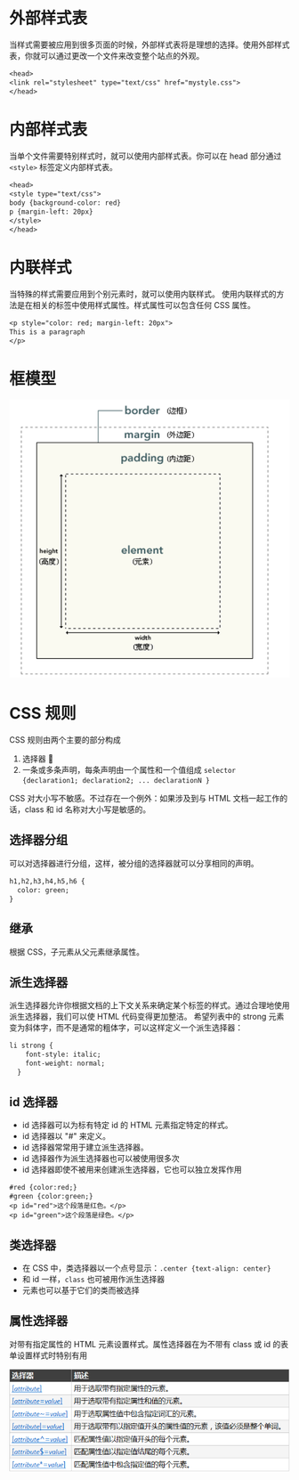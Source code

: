 # 外部样式表
当样式需要被应用到很多页面的时候，外部样式表将是理想的选择。使用外部样式表，你就可以通过更改一个文件来改变整个站点的外观。
```
<head>
<link rel="stylesheet" type="text/css" href="mystyle.css">
</head>
```

# 内部样式表
当单个文件需要特别样式时，就可以使用内部样式表。你可以在 head 部分通过`<style>` 标签定义内部样式表。
```
<head>
<style type="text/css">
body {background-color: red}
p {margin-left: 20px}
</style>
</head>
```

# 内联样式
当特殊的样式需要应用到个别元素时，就可以使用内联样式。 使用内联样式的方法是在相关的标签中使用样式属性。样式属性可以包含任何 CSS 属性。
```
<p style="color: red; margin-left: 20px">
This is a paragraph
</p>
```


# 框模型
![](img/css_frame_model.png)


# CSS 规则
CSS 规则由两个主要的部分构成
1. 选择器 
2. 一条或多条声明，每条声明由一个属性和一个值组成 `selector {declaration1; declaration2; ... declarationN }`

CSS 对大小写不敏感。不过存在一个例外：如果涉及到与 HTML 文档一起工作的话，class 和 id 名称对大小写是敏感的。


## 选择器分组
可以对选择器进行分组，这样，被分组的选择器就可以分享相同的声明。
```
h1,h2,h3,h4,h5,h6 {
  color: green;
}
```


## 继承
根据 CSS，子元素从父元素继承属性。


## 派生选择器
派生选择器允许你根据文档的上下文关系来确定某个标签的样式。通过合理地使用派生选择器，我们可以使 HTML 代码变得更加整洁。
希望列表中的 strong 元素变为斜体字，而不是通常的粗体字，可以这样定义一个派生选择器：
```
li strong {
    font-style: italic;
    font-weight: normal;
  }
```


## id 选择器
- id 选择器可以为标有特定 id 的 HTML 元素指定特定的样式。
- id 选择器以 "#" 来定义。
- id 选择器常常用于建立派生选择器。
- id 选择器作为派生选择器也可以被使用很多次
- id 选择器即使不被用来创建派生选择器，它也可以独立发挥作用
```
#red {color:red;}
#green {color:green;}
<p id="red">这个段落是红色。</p>
<p id="green">这个段落是绿色。</p>
```

## 类选择器
- 在 CSS 中，类选择器以一个点号显示：`.center {text-align: center}`
- 和 id 一样，`class` 也可被用作派生选择器
- 元素也可以基于它们的类而被选择


## 属性选择器
对带有指定属性的 HTML 元素设置样式。属性选择器在为不带有 class 或 id 的表单设置样式时特别有用

![](img/css_attribute_selector.png)
